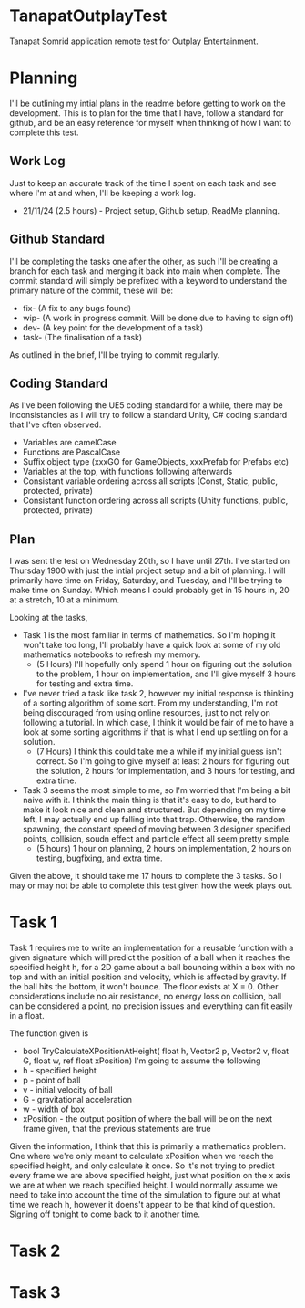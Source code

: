 # TanapatOutplayTest
 Tanapat Somrid application remote test for Outplay Entertainment.

# Planning
I'll be outlining my intial plans in the readme before getting to work on the development. This is to plan for the time that I have, follow a standard for github, and be an easy reference for myself when thinking of how I want to complete this test.

## Work Log
Just to keep an accurate track of the time I spent on each task and see where I'm at and when, I'll be keeping a work log.
- 21/11/24 (2.5 hours) - Project setup, Github setup, ReadMe planning.

## Github Standard
I'll be completing the tasks one after the other, as such I'll be creating a branch for each task and merging it back into main when complete.
The commit standard will simply be prefixed with a keyword to understand the primary nature of the commit, these will be:
- fix- (A fix to any bugs found)
- wip- (A work in progress commit. Will be done due to having to sign off)
- dev- (A key point for the development of a task)
- task- (The finalisation of a task)

As outlined in the brief, I'll be trying to commit regularly.

## Coding Standard
As I've been following the UE5 coding standard for a while, there may be inconsistancies as I will try to follow a standard Unity, C# coding standard that I've often observed.

- Variables are camelCase
- Functions are PascalCase
- Suffix object type (xxxGO for GameObjects, xxxPrefab for Prefabs etc)
- Variables at the top, with functions following afterwards
- Consistant variable ordering across all scripts (Const, Static, public, protected, private)
- Consistant function ordering across all scripts (Unity functions, public, protected, private)

## Plan
I was sent the test on Wednesday 20th, so I have until 27th. I've started on Thursday 1900 with just the intial project setup and a bit of planning.
I will primarily have time on Friday, Saturday, and Tuesday, and I'll be trying to make time on Sunday. Which means I could probably get in 15 hours in, 20 at a stretch, 10 at a minimum.

Looking at the tasks, 
- Task 1 is the most familiar in terms of mathematics. So I'm hoping it won't take too long, I'll probably have a quick look at some of my old mathematics notebooks to refresh my memory.
  - (5 Hours) I'll hopefully only spend 1 hour on figuring out the solution to the problem, 1 hour on implementation, and I'll give myself 3 hours for testing and extra time.
- I've never tried a task like task 2, however my initial response is thinking of a sorting algorithm of some sort. From my understanding, I'm not being discouraged from using online resources, just to not rely on following a tutorial. In which case, I think it would be fair of me to have a look at some sorting algorithms if that is what I end up settling on for a solution.
  - (7 Hours) I think this could take me a while if my initial guess isn't correct. So I'm going to give myself at least 2 hours for figuring out the solution, 2 hours for implementation, and 3 hours for testing, and extra time.
- Task 3 seems the most simple to me, so I'm worried that I'm being a bit naive with it. I think the main thing is that it's easy to do, but hard to make it look nice and clean and structured. But depending on my time left, I may actually end up falling into that trap. Otherwise, the random spawning, the constant speed of moving between 3 designer specified points, collision, soudn effect and particle effect all seem pretty simple.
  - (5 hours) 1 hour on planning, 2 hours on implementation, 2 hours on testing, bugfixing, and extra time.

Given the above, it should take me 17 hours to complete the 3 tasks. So I may or may not be able to complete this test given how the week plays out.


# Task 1
Task 1 requires me to write an implementation for a reusable function with a given signature which will predict the position of a ball when it reaches the specified height h, for a 2D game about a ball bouncing within a box with no top and with an initial position and velocity, which is affected by gravity. If the ball hits the bottom, it won't bounce. The floor exists at X = 0.
Other considerations include no air resistance, no energy loss on collision, ball can be considered a point, no precision issues and everything can fit easily in a float. 

The function given is 
- bool TryCalculateXPositionAtHeight( float h, Vector2 p, Vector2 v, float G, float w, ref float xPosition)
I'm going to assume the following
- h - specified height
- p - point of ball
- v - initial velocity of ball
- G - gravitational acceleration
- w - width of box
- xPosition - the output position of where the ball will be on the next frame given, that the previous statements are true

Given the information, I think that this is primarily a mathematics problem. One where we're only meant to calculate xPosition when we reach the specified height, and only calculate it once. So it's not trying to predict every frame we are above specified height, just what position on the x axis we are at when we reach specified height. 
I would normally assume we need to take into account the time of the simulation to figure out at what time we reach h, however it doens't appear to be that kind of question. Signing off tonight to come back to it another time.

# Task 2


# Task 3
